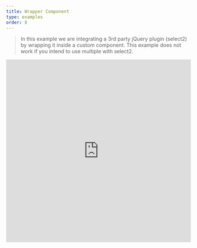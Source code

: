 ```yaml
---
title: Wrapper Component
type: examples
order: 8
---
```


> In this example we are integrating a 3rd party jQuery plugin (select2) by wrapping it inside a custom component.
> This example does not work if you intend to use multiple with select2.

<iframe width="100%" height="500" src="https://jsfiddle.net/yyx990803/fruqrvdL/embedded/result,html,js,css" allowfullscreen="allowfullscreen" frameborder="0"></iframe>
